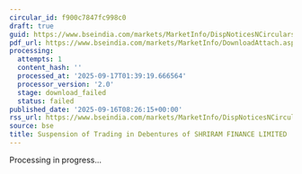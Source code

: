 ```yaml
---
circular_id: f900c7847fc998c0
draft: true
guid: https://www.bseindia.com/markets/MarketInfo/DispNoticesNCirculars.aspx?Noticeid={E5069612-A4C8-41BF-831F-6C99281BBF71}&noticeno=20250916-14&dt=09/16/2025&icount=14&totcount=79&flag=0
pdf_url: https://www.bseindia.com/markets/MarketInfo/DownloadAttach.aspx?id=20250916-14&attachedId=
processing:
  attempts: 1
  content_hash: ''
  processed_at: '2025-09-17T01:39:19.666564'
  processor_version: '2.0'
  stage: download_failed
  status: failed
published_date: '2025-09-16T08:26:15+00:00'
rss_url: https://www.bseindia.com/markets/MarketInfo/DispNoticesNCirculars.aspx?Noticeid={E5069612-A4C8-41BF-831F-6C99281BBF71}&noticeno=20250916-14&dt=09/16/2025&icount=14&totcount=79&flag=0
source: bse
title: Suspension of Trading in Debentures of SHRIRAM FINANCE LIMITED
---
```


Processing in progress...